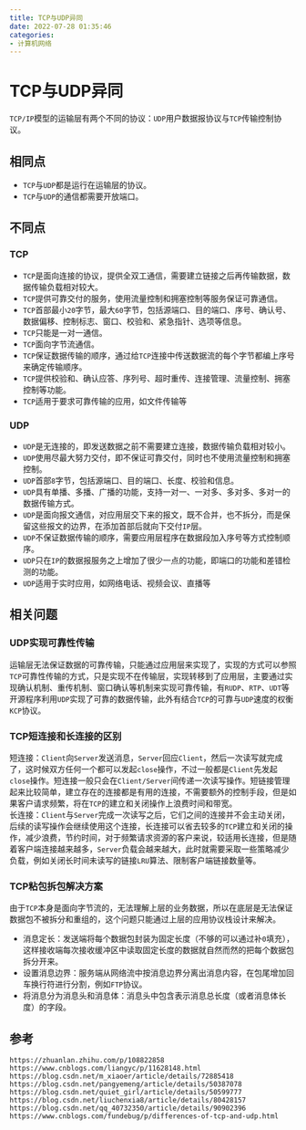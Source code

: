 ```yaml
---
title: TCP与UDP异同
date: 2022-07-28 01:35:46
categories: 
- 计算机网络
---
```

# TCP与UDP异同
`TCP/IP`模型的运输层有两个不同的协议：`UDP`用户数据报协议与`TCP`传输控制协议。

## 相同点
* `TCP`与`UDP`都是运行在运输层的协议。
* `TCP`与`UDP`的通信都需要开放端口。

## 不同点

### TCP
* `TCP`是面向连接的协议，提供全双工通信，需要建立链接之后再传输数据，数据传输负载相对较大。
* `TCP`提供可靠交付的服务，使用流量控制和拥塞控制等服务保证可靠通信。
* `TCP`首部最小`20`字节，最大`60`字节，包括源端口、目的端口、序号、确认号、数据偏移、控制标志、窗口、校验和、紧急指针、选项等信息。
* `TCP`只能是一对一通信。
* `TCP`面向字节流通信。
* `TCP`保证数据传输的顺序，通过给`TCP`连接中传送数据流的每个字节都编上序号来确定传输顺序。
* `TCP`提供校验和、确认应答、序列号、超时重传、连接管理、流量控制、拥塞控制等功能。
* `TCP`适用于要求可靠传输的应用，如文件传输等


### UDP
* `UDP`是无连接的，即发送数据之前不需要建立连接，数据传输负载相对较小。
* `UDP`使用尽最大努力交付，即不保证可靠交付，同时也不使用流量控制和拥塞控制。
* `UDP`首部`8`字节，包括源端口、目的端口、长度、校验和信息。
* `UDP`具有单播、多播、广播的功能，支持一对一、一对多、多对多、多对一的数据传输方式。
* `UDP`是面向报文通信，对应用层交下来的报文，既不合并，也不拆分，而是保留这些报文的边界，在添加首部后就向下交付`IP`层。
* `UDP`不保证数据传输的顺序，需要应用层程序在数据段加入序号等方式控制顺序。
* `UDP`只在`IP`的数据报服务之上增加了很少一点的功能，即端口的功能和差错检测的功能。
* `UDP`适用于实时应用，如网络电话、视频会议、直播等

## 相关问题

### UDP实现可靠性传输
运输层无法保证数据的可靠传输，只能通过应用层来实现了，实现的方式可以参照`TCP`可靠性传输的方式，只是实现不在传输层，实现转移到了应用层，主要通过实现确认机制、重传机制、窗口确认等机制来实现可靠传输，有`RUDP`、`RTP`、`UDT`等开源程序利用`UDP`实现了可靠的数据传输，此外有结合`TCP`的可靠与`UDP`速度的权衡`KCP`协议。

### TCP短连接和长连接的区别
短连接：`Client`向`Server`发送消息，`Server`回应`Client`，然后一次读写就完成了，这时候双方任何一个都可以发起`close`操作，不过一般都是`Client`先发起`close`操作。短连接一般只会在`Client/Server`间传递一次读写操作。短链接管理起来比较简单，建立存在的连接都是有用的连接，不需要额外的控制手段，但是如果客户请求频繁，将在`TCP`的建立和关闭操作上浪费时间和带宽。  
长连接：`Client`与`Server`完成一次读写之后，它们之间的连接并不会主动关闭，后续的读写操作会继续使用这个连接，长连接可以省去较多的`TCP`建立和关闭的操作，减少浪费，节约时间，对于频繁请求资源的客户来说，较适用长连接，但是随着客户端连接越来越多，`Server`负载会越来越大，此时就需要采取一些策略减少负载，例如关闭长时间未读写的链接`LRU`算法、限制客户端链接数量等。

### TCP粘包拆包解决方案
由于`TCP`本身是面向字节流的，无法理解上层的业务数据，所以在底层是无法保证数据包不被拆分和重组的，这个问题只能通过上层的应用协议栈设计来解决。
* 消息定长：发送端将每个数据包封装为固定长度（不够的可以通过补`0`填充），这样接收端每次接收缓冲区中读取固定长度的数据就自然而然的把每个数据包拆分开来。
* 设置消息边界：服务端从网络流中按消息边界分离出消息内容，在包尾增加回车换行符进行分割，例如`FTP`协议。
* 将消息分为消息头和消息体：消息头中包含表示消息总长度（或者消息体长度）的字段。


## 参考

```
https://zhuanlan.zhihu.com/p/108822858
https://www.cnblogs.com/liangyc/p/11628148.html
https://blog.csdn.net/m_xiaoer/article/details/72885418
https://blog.csdn.net/pangyemeng/article/details/50387078
https://blog.csdn.net/quiet_girl/article/details/50599777
https://blog.csdn.net/liuchenxia8/article/details/80428157
https://blog.csdn.net/qq_40732350/article/details/90902396
https://www.cnblogs.com/fundebug/p/differences-of-tcp-and-udp.html
```
